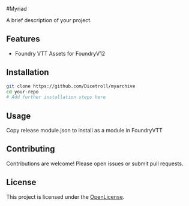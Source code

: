 #Myriad

A brief description of your project.

## Features

- Foundry VTT Assets for FoundryV12


## Installation

```bash
git clone https://github.com/Dicetroll/myarchive
cd your-repo
# Add further installation steps here
```

## Usage

Copy release module.json to install as a module in FoundryVTT

## Contributing

Contributions are welcome! Please open issues or submit pull requests.

## License

This project is licensed under the [OpenLicense](LICENSE).